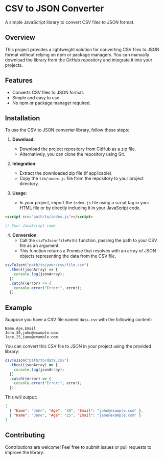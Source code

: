 # CSV to JSON Converter

A simple JavaScript library to convert CSV files to JSON format.

## Overview

This project provides a lightweight solution for converting CSV files to JSON format without relying on npm or package managers. You can manually download the library from the GitHub repository and integrate it into your projects.

## Features

- Converts CSV files to JSON format.
- Simple and easy to use.
- No npm or package manager required.

## Installation

To use the CSV to JSON converter library, follow these steps:

1. **Download**:

   - Download the project repository from GitHub as a zip file.
   - Alternatively, you can clone the repository using Git.

2. **Integration**:

   - Extract the downloaded zip file (if applicable).
   - Copy the `lib/index.js` file from the repository to your project directory.

3. **Usage**:
   - In your project, import the `index.js` file using a script tag in your HTML file or by directly including it in your JavaScript code.

```html
<script src="path/to/index.js"></script>
```

```javascript
// Your JavaScript code
```

4. **Conversion**:
   - Call the `csvToJson(filePath)` function, passing the path to your CSV file as an argument.
   - This function returns a Promise that resolves with an array of JSON objects representing the data from the CSV file.

```javascript
csvToJson("path/to/your/csv/file.csv")
  .then((jsonArray) => {
    console.log(jsonArray);
  })
  .catch((error) => {
    console.error("Error:", error);
  });
```

## Example

Suppose you have a CSV file named `data.csv` with the following content:

```
Name,Age,Email
John,30,john@example.com
Jane,25,jane@example.com
```

You can convert this CSV file to JSON in your project using the provided library:

```javascript
csvToJson("path/to/data.csv")
  .then((jsonArray) => {
    console.log(jsonArray);
  })
  .catch((error) => {
    console.error("Error:", error);
  });
```

This will output:

```json
[
  { "Name": "John", "Age": "30", "Email": "john@example.com" },
  { "Name": "Jane", "Age": "25", "Email": "jane@example.com" }
]
```

## Contributing

Contributions are welcome! Feel free to submit issues or pull requests to improve the library.
